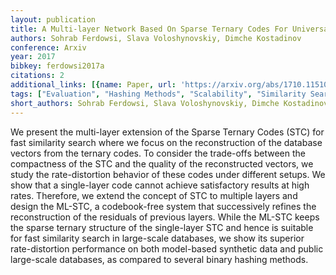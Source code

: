 ```yaml
---
layout: publication
title: A Multi-layer Network Based On Sparse Ternary Codes For Universal Vector Compression
authors: Sohrab Ferdowsi, Slava Voloshynovskiy, Dimche Kostadinov
conference: Arxiv
year: 2017
bibkey: ferdowsi2017a
citations: 2
additional_links: [{name: Paper, url: 'https://arxiv.org/abs/1710.11510'}]
tags: ["Evaluation", "Hashing Methods", "Scalability", "Similarity Search"]
short_authors: Sohrab Ferdowsi, Slava Voloshynovskiy, Dimche Kostadinov
---
```

We present the multi-layer extension of the Sparse Ternary Codes (STC) for
fast similarity search where we focus on the reconstruction of the database
vectors from the ternary codes. To consider the trade-offs between the
compactness of the STC and the quality of the reconstructed vectors, we study
the rate-distortion behavior of these codes under different setups. We show
that a single-layer code cannot achieve satisfactory results at high rates.
Therefore, we extend the concept of STC to multiple layers and design the
ML-STC, a codebook-free system that successively refines the reconstruction of
the residuals of previous layers. While the ML-STC keeps the sparse ternary
structure of the single-layer STC and hence is suitable for fast similarity
search in large-scale databases, we show its superior rate-distortion
performance on both model-based synthetic data and public large-scale
databases, as compared to several binary hashing methods.